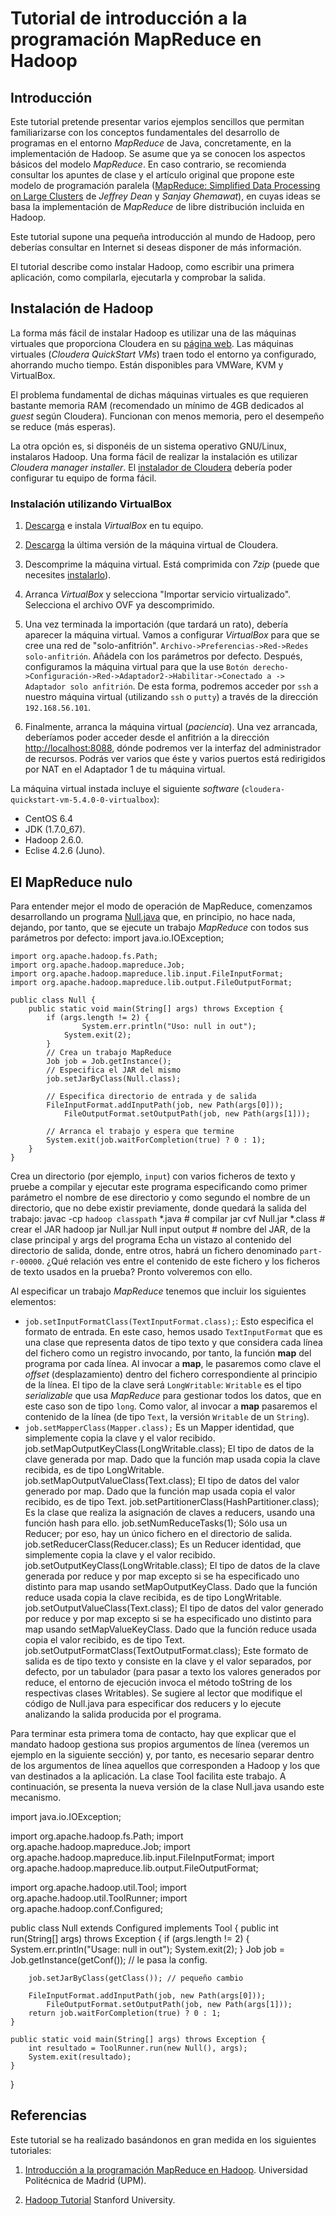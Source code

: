 # Tutorial de introducción a la programación MapReduce en Hadoop
## Introducción
Este tutorial pretende presentar varios ejemplos sencillos que permitan familiarizarse con los conceptos fundamentales del desarrollo de programas en el entorno *MapReduce* de Java, concretamente, en la implementación de Hadoop. Se asume que ya se conocen los aspectos básicos del modelo *MapReduce*. En caso contrario, se recomienda consultar los apuntes de clase y el artículo original que propone este modelo de programación paralela ([MapReduce: Simplified Data Processing on Large Clusters](http://static.googleusercontent.com/media/research.google.com/es//archive/mapreduce-osdi04.pdf) de *Jeffrey Dean* y *Sanjay Ghemawat*), en cuyas ideas se basa la implementación de *MapReduce* de libre distribución incluida en Hadoop.

Este tutorial supone una pequeña introducción al mundo de Hadoop, pero deberías consultar en Internet si deseas disponer de más información.

El tutorial describe como instalar Hadoop, como escribir una primera aplicación, como compilarla, ejecutarla y comprobar la salida.

## Instalación de Hadoop

La forma más fácil de instalar Hadoop es utilizar una de las máquinas virtuales que proporciona Cloudera en su [página web](http://www.cloudera.com/content/cloudera/en/documentation/core/latest/topics/cloudera_quickstart_vm.html). Las máquinas virtuales (*Cloudera QuickStart VMs*) traen todo el entorno ya configurado, ahorrando mucho tiempo. Están disponibles para VMWare, KVM y VirtualBox.

El problema fundamental de dichas máquinas virtuales es que requieren bastante memoria RAM (recomendado un mínimo de 4GB dedicados al *guest* según Cloudera). Funcionan con menos memoria, pero el desempeño se reduce (más esperas).

La otra opción es, si disponéis de un sistema operativo GNU/Linux, instalaros Hadoop. Una forma fácil de realizar la instalación es utilizar *Cloudera manager installer*. El [instalador de Cloudera](http://archive.cloudera.com/cm5/installer/latest/cloudera-manager-installer.bin) debería poder configurar tu equipo de forma fácil.

### Instalación utilizando VirtualBox

1. [Descarga](https://www.virtualbox.org/wiki/Downloads) e instala *VirtualBox* en tu equipo.

2. [Descarga](http://www.cloudera.com/content/cloudera/en/documentation/core/latest/topics/cloudera_quickstart_vm.html) la última versión de la máquina virtual de Cloudera.

3. Descomprime la máquina virtual. Está comprimida con *7zip* (puede que necesites [instalarlo](http://www.7-zip.org/)).

4. Arranca *VirtualBox* y selecciona "Importar servicio virtualizado". Selecciona el archivo OVF ya descomprimido.

5. Una vez terminada la importación (que tardará un rato), debería aparecer la máquina virtual. Vamos a configurar *VirtualBox* para que se cree una red de "solo-anfitrión". `Archivo->Preferencias->Red->Redes solo-anfitrión`. Añádela con los parámetros por defecto. Después, configuramos la máquina virtual para que la use `Botón derecho->Configuración->Red->Adaptador2->Habilitar->Conectado a -> Adaptador solo anfitrión`. De esta forma, podremos acceder por `ssh` a nuestro máquina virtual (utilizando `ssh` o `putty`) a través de la dirección `192.168.56.101`. 

6. Finalmente, arranca la máquina virtual (*paciencia*). Una vez arrancada, deberíamos poder acceder desde el anfitrión a la dirección [http://localhost:8088](http://localhost:8088), dónde podremos ver la interfaz del administrador de recursos. Podrás ver varios que éste y varios puertos está redirigidos por NAT en el Adaptador 1 de tu máquina virtual.

La máquina virtual instada incluye el siguiente *software* (`cloudera-quickstart-vm-5.4.0-0-virtualbox`):

- CentOS 6.4
- JDK (1.7.0_67).
- Hadoop 2.6.0.
- Eclise 4.2.6 (Juno).

## El MapReduce nulo

Para entender mejor el modo de operación de MapReduce, comenzamos desarrollando un programa [Null.java](Null.java) que, en principio, no hace nada, dejando, por tanto, que se ejecute un trabajo *MapReduce* con todos sus parámetros por defecto:
    import java.io.IOException;
    
    import org.apache.hadoop.fs.Path;
    import org.apache.hadoop.mapreduce.Job;
    import org.apache.hadoop.mapreduce.lib.input.FileInputFormat;
    import org.apache.hadoop.mapreduce.lib.output.FileOutputFormat;
    
    public class Null {
    	public static void main(String[] args) throws Exception {
    		if (args.length != 2) {
          			System.err.println("Uso: null in out");
    			System.exit(2);
    		}
    		// Crea un trabajo MapReduce
    		Job job = Job.getInstance(); 
    		// Especifica el JAR del mismo
    		job.setJarByClass(Null.class);
    
    		// Especifica directorio de entrada y de salida
    		FileInputFormat.addInputPath(job, new Path(args[0]));
        		FileOutputFormat.setOutputPath(job, new Path(args[1]));
    
    		// Arranca el trabajo y espera que termine
    		System.exit(job.waitForCompletion(true) ? 0 : 1);
    	}
    }
Crea un directorio (por ejemplo, `input`) con varios ficheros de texto y pruebe a compilar y ejecutar este programa especificando como primer parámetro el nombre de ese directorio y como segundo el nombre de un directorio, que no debe existir previamente, donde quedará la salida del trabajo:
    javac  -cp `hadoop classpath` *.java  # compilar
    jar cvf Null.jar *.class # crear el JAR
    hadoop jar Null.jar Null input output # nombre del JAR, de la clase principal y args del programa
Echa un vistazo al contenido del directorio de salida, donde, entre otros, habrá un fichero denominado `part-r-00000`. ¿Qué relación ves entre el contenido de este fichero y los ficheros de texto usados en la prueba? Pronto volveremos con ello.

Al especificar un trabajo *MapReduce* tenemos que incluir los siguientes elementos:
- `job.setInputFormatClass(TextInputFormat.class);`: Esto especifica el formato de entrada. En este caso, hemos usado `TextInputFormat` que es una clase que representa datos de tipo texto y que considera cada línea del fichero como un registro invocando, por tanto, la función **map** del programa por cada línea. Al invocar a **map**, le pasaremos como clave el *offset* (desplazamiento) dentro del fichero correspondiente al principio de la línea. El tipo de la clave será `LongWritable`: `Writable` es el tipo *serializable* que usa *MapReduce* para gestionar todos los datos, que en este caso son de tipo `long`. Como valor, al invocar a **map** pasaremos el contenido de la línea (de tipo `Text`, la versión `Writable` de un `String`).
- `job.setMapperClass(Mapper.class);`
Es un Mapper identidad, que simplemente copia la clave y el valor recibido.
job.setMapOutputKeyClass(LongWritable.class);
El tipo de datos de la clave generada por map. Dado que la función map usada copia la clave recibida, es de tipo LongWritable.
job.setMapOutputValueClass(Text.class);
El tipo de datos del valor generado por map. Dado que la función map usada copia el valor recibido, es de tipo Text.
job.setPartitionerClass(HashPartitioner.class);
Es la clase que realiza la asignación de claves a reducers, usando una función hash para ello.
job.setNumReduceTasks(1);
Sólo usa un Reducer; por eso, hay un único fichero en el directorio de salida.
job.setReducerClass(Reducer.class);
Es un Reducer identidad, que simplemente copia la clave y el valor recibido.
job.setOutputKeyClass(LongWritable.class);
El tipo de datos de la clave generada por reduce y por map excepto si se ha especificado uno distinto para map usando setMapOutputKeyClass. Dado que la función reduce usada copia la clave recibida, es de tipo LongWritable.
job.setOutputValueClass(Text.class);
El tipo de datos del valor generado por reduce y por map excepto si se ha especificado uno distinto para map usando setMapValueKeyClass. Dado que la función reduce usada copia el valor recibido, es de tipo Text.
job.setOutputFormatClass(TextOutputFormat.class);
Este formato de salida es de tipo texto y consiste en la clave y el valor separados, por defecto, por un tabulador (para pasar a texto los valores generados por reduce, el entorno de ejecución invoca el método toString de los respectivas clases Writables).
Se sugiere al lector que modifique el código de Null.java para especificar dos reducers y lo ejecute analizando la salida producida por el programa.

Para terminar esta primera toma de contacto, hay que explicar que el mandato hadoop gestiona sus propios argumentos de línea (veremos un ejemplo en la siguiente sección) y, por tanto, es necesario separar dentro de los argumentos de línea aquellos que corresponden a Hadoop y los que van destinados a la aplicación. La clase Tool facilita este trabajo. A continuación, se presenta la nueva versión de la clase Null.java usando este mecanismo.

import java.io.IOException;

import org.apache.hadoop.fs.Path;
import org.apache.hadoop.mapreduce.Job;
import org.apache.hadoop.mapreduce.lib.input.FileInputFormat;
import org.apache.hadoop.mapreduce.lib.output.FileOutputFormat;

import org.apache.hadoop.util.Tool;
import org.apache.hadoop.util.ToolRunner;
import org.apache.hadoop.conf.Configured;

public class Null extends Configured implements Tool {
	public int run(String[] args) throws Exception {
		if (args.length != 2) {
      			System.err.println("Usage: null in out");
			System.exit(2);
		}
                Job job = Job.getInstance(getConf()); // le pasa la config.

		job.setJarByClass(getClass()); // pequeño cambio

		FileInputFormat.addInputPath(job, new Path(args[0]));
    		FileOutputFormat.setOutputPath(job, new Path(args[1]));
		return job.waitForCompletion(true) ? 0 : 1;
	}

	public static void main(String[] args) throws Exception {
		int resultado = ToolRunner.run(new Null(), args);
		System.exit(resultado);
	}
}


## Referencias
Este tutorial se ha realizado basándonos en gran medida en los siguientes tutoriales:

1. [Introducción a la programación MapReduce en Hadoop](http://laurel.datsi.fi.upm.es/docencia/asignaturas/ppd). Universidad Politécnica de Madrid (UPM).

2. [Hadoop Tutorial](http://web.stanford.edu/class/cs246/homeworks/tutorial.pdf) Stanford University.

